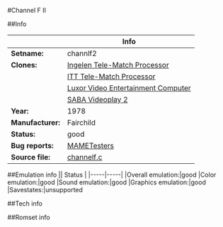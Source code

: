 #Channel F II

##Info

||Info|
|-----|-----|
|**Setname:**|channlf2
|**Clones:**|[Ingelen Tele-Match Processor](ingtelma.md)
||[ITT Tele-Match Processor](itttelma.md)
||[Luxor Video Entertainment Computer](luxorvec.md)
||[SABA Videoplay 2](sabavpl2.md)
|**Year:**|1978
|**Manufacturer:**|Fairchild
|**Status:**|good
|**Bug reports:**|[MAMETesters](http://mametesters.org/view_all_set.php?type=1&temporary=y&search=channelf.c)
|**Source file:**|[channelf.c](https://github.com/mamedev/mame/blob/master/src/mess/drivers/channelf.c)

##Emulation info
|| Status |
|-----|-----|
|Overall emulation:|good
|Color emulation:|good
|Sound emulation:|good
|Graphics emulation:|good
|Savestates:|unsupported

##Tech info

##Romset info

<!--- START OF EDITED COMMENT DO NOT TOUCH TEXT ABOVE-->
